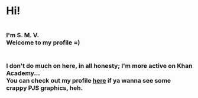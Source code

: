 <h1>Hi!<h1>
<h3>I'm S. M. V.<br>Welcome to my profile =)<h3>
<p><br>I don't do much on here, in all honesty; I'm more active on Khan Academy...<br>You can check out my profile <a target="_blank" href="https://www.khanacademy.org/profile/kaid_266891459920003908397632/projects">here</a> if ya wanna see some crappy PJS graphics, heh.</p>
